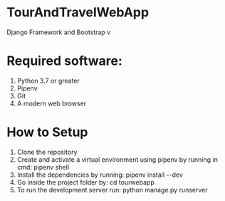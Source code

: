 # TourAndTravelWebApp
Django Framework and Bootstrap v

# Required software:
1. Python 3.7 or greater
2. Pipenv
3. Git
4. A modern web browser

# How to Setup
1. Clone the repository
2. Create and activate a virtual environment using pipenv by running in cmd: pipenv shell
3. Install the dependencies by running: pipenv install --dev
4. Go inside the project folder by: cd tourwebapp
5. To run the development server run: python manage.py runserver

